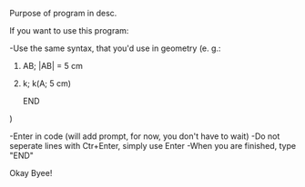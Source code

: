 Purpose of program in desc.

If you want to use this program:

-Use the same syntax, that you'd use in geometry (e. g.:

1) AB; |AB| = 5 cm
2) k; k(A; 5 cm)

   END

)

-Enter in code (will add prompt, for now, you don't have to wait)
-Do not seperate lines with Ctr+Enter, simply use Enter
-When you are finished, type "END"

Okay Byee!
